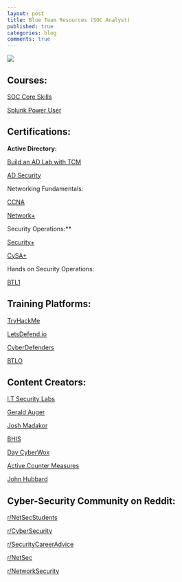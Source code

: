 ```yaml
---
layout: post
title: Blue Team Resources (SOC Analyst)
published: true
categories: blog
comments: true
---
```

![]({{site.baseurl}}/images/blueboy.jpg)

## Courses:
[SOC Core Skills](https://www.antisyphontraining.com/soc-core-skills-w-john-strand/)

[Splunk Power User](https://www.udemy.com/course/splunk-zero-to-power-user/)

## Certifications:
**Active Directory:**

[Build an AD Lab with TCM](https://www.youtube.com/watch?v=xftEuVQ7kY0)

[AD Security](https://adsecurity.org/)

Networking Fundamentals:

[CCNA](https://www.cisco.com/c/en/us/training-events/training-certifications/certifications/associate/ccna.html)

[Network+](https://www.comptia.org/certifications/network)

Security Operations:**

[Security+](https://www.comptia.org/certifications/security)

[CySA+](https://www.comptia.org/certifications/cybersecurity-analyst)

Hands on Security Operations:

[BTL1](https://securityblue.team/why-btl1/)

## Training Platforms:
[TryHackMe](https://tryhackme.com/path/outline/blueteam)

[LetsDefend.io](https://letsdefend.io/)

[CyberDefenders](https://cyberdefenders.org/)

[BTLO](https://blueteamlabs.online/)

## Content Creators:
[I.T Security Labs](https://www.youtube.com/c/ITSecurityLabs)

[Gerald Auger](https://www.youtube.com/c/GeraldAuger)

[Josh Madakor](https://www.youtube.com/c/JoshMadakor)

[BHIS](https://www.youtube.com/c/BlackHillsInformationSecurity)

[Day CyberWox](https://www.youtube.com/c/DayCyberwox)

[Active Counter Measures](https://www.youtube.com/c/ActiveCountermeasures)

[John Hubbard](https://www.youtube.com/c/SecHubb)

## Cyber-Security Community on Reddit: 
[r/NetSecStudents](https://www.reddit.com/r/netsecstudents/)

[r/CyberSecurity](https://www.reddit.com/r/Cybersecurity/)

[r/SecurityCareerAdvice]( https://www.reddit.com/r/SecurityCareerAdvice/)

[r/NetSec](https://www.reddit.com/r/NetSec/)

[r/NetworkSecurity](https://www.reddit.com/r/NetworkSecurity/)
